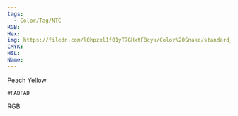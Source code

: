 ```yaml
---
tags:
  - Color/Tag/NTC
RGB:
Hex:
img: https://filedn.com/l0hpzxl1f01yT7GHxtF8cyk/Color%20Snake/standard_csv_to_svg/FADFAD.svg
CMYK:
HSL:
Name:
---
```

Peach Yellow
```palette
#FADFAD
```
RGB
